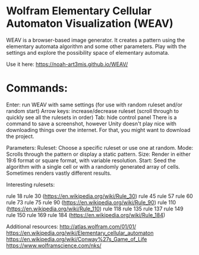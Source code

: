 # Wolfram Elementary Cellular Automaton Visualization (WEAV)

WEAV is a browser-based image generator. It creates a pattern using the elementary automata algorithm and some other parameters. Play with the settings and explore the possibility space of elementary automata. 

Use it here: https://noah-art3mis.github.io/WEAV/

<h1>Commands:</h1>
  Enter: run WEAV with same settings (for use with random ruleset and/or random start)
  Arrow keys: increase/decrease ruleset (scroll through to quickly see all the rulesets in order)
  Tab: hide control panel
  There is a command to save a screenshot, however Unity doesn't play nice with downloading things over the internet. For that, you might want to download the project.
  
Parameters:
  Ruleset:
      Choose a specific ruleset or use one at random.
  Mode:
      Scrolls through the pattern or display a static pattern.
  Size: 
      Render in either 19:6 format or square format, with variable resolution.
  Start:
      Seed the algorithm with a single cell or with a randomly generated array of cells. Sometimes renders vastly different results.

Interesting rulesets:

  rule 18
  rule 30 (https://en.wikipedia.org/wiki/Rule_30)
  rule 45
  rule 57
  rule 60
  rule 73
  rule 75
  rule 90 (https://en.wikipedia.org/wiki/Rule_90)
  rule 110 (https://en.wikipedia.org/wiki/Rule_110)
  rule 118
  rule 135
  rule 137
  rule 149
  rule 150
  rule 169
  rule 184 (https://en.wikipedia.org/wiki/Rule_184)

Additional resources:
  http://atlas.wolfram.com/01/01/
  https://en.wikipedia.org/wiki/Elementary_cellular_automaton
  https://en.wikipedia.org/wiki/Conway%27s_Game_of_Life
  https://www.wolframscience.com/nks/
